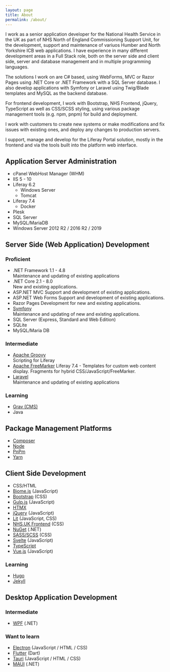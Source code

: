 ```yaml
---
layout: page
title: About
permalink: /about/
---
```

I work as a senior application developer for the National Health Service in the UK as part of NHS North of England Commissioning Support Unit, for the development, support and maintenance of variuos Humber and North Yorkshire ICB web applications. I have experience in many different development areas in a Full Stack role, both on the server side and client side, server and database management and in multiple programming languages.

The solutions I work on are C# based, using WebForms, MVC or Razor Pages using .NET Core or .NET Framework with a SQL Server database. I also develop applications with Symfony or Laravel using Twig/Blade templates and MySQL as the backend database.

For frontend development, I work with Bootstrap, NHS Frontend, jQuery, TypeScript as well as CSS/SCSS styling, using various package management tools (e.g. npm, pnpm) for build and deployment.

I work with customers to create new systems or make modifications and fix issues with existing ones, and deploy any changes to production servers.

I support, manage and develop for the Liferay Portal solution, mostly in the frontend and via the tools built into the platform web interface.

## Application Server Administration

- cPanel WebHost Manager (WHM)
- IIS 5 - 10
- Liferay 6.2
  - Windows Server
  - Tomcat
- Liferay 7.4
  - Docker
- Plesk
- SQL Server
- MySQL/MariaDB
- Windows Server 2012 R2 / 2016 R2 / 2019

## Server Side (Web Application) Development

### Proficient

- .NET Framework 1.1 - 4.8  
  Maintenance and updating of existing applications
- .NET Core 2.1 - 8.0  
  New and existing applications.
- ASP.NET MVC
  Support and development of existing applications.
- ASP.NET Web Forms
  Support and development of existing applications.
- Razor Pages
  Development for new and existing applications.
- [Symfony](https://symfony.com/)  
  Maintenance and updating of new and existing applications.
- SQL Server (Express, Standard and Web Edition)
- SQLite
- MySQL/Maria DB
  

### Intermediate

- [Apache Groovy](https://groovy-lang.org/)  
  Scripting for Liferay
- [Apache FreeMarker](https://freemarker.apache.org/)
  Liferay 7.4 - Templates for custom web content display. Fragments for hybrid CSS/JavaScript/FreeMarker.
- [Laravel](https://laravel.com/)  
  Maintenance and updating of existing applications

### Learning

- [Grav (CMS)](https://getgrav.org/)
- Java

## Package Management Platforms

- [Composer](https://getcomposer.org/)
- [Node](https://nodejs.org/)
- [PnPm](https://pnpm.io/)
- [Yarn](https://yarnpkg.com/)

## Client Side Development

- CSS/HTML
- [Biome.js](https://biomejs.dev/) (JavaScript)
- [Bootstrap](https://getbootstrap.com) (CSS)
- [Gulp.js](https://gulpjs.com/) (JavaScript)
- [HTMX](https://htmx.org/)
- [jQuery](https://jquery.com/) (JavaScript)
- [Lit](https://lit.dev/) (JavaScript, CSS)
- [NHS.UK Frontend](https://nhsuk.github.io/nhsuk-frontend/) (CSS)
- [NuGet](https://www.nuget.org/) (.NET)
- [SASS/SCSS](https://sass-lang.com) (CSS)
- [Svelte](https://svelte.dev/) (JavaScript)
- [TypeScript](https://www.typescriptlang.org/)
- [Vue.js](https://vuejs.org/) (JavaScript)

### Learning

- [Hugo](https://gohugo.io/)
- [Jekyll](https://jekyllrb.com/)

## Desktop Application Development

### Intermediate

- [WPF](https://github.com/dotnet/wpf) (.NET)

### Want to learn

- [Electron](https://www.electronjs.org/) (JavaScript / HTML / CSS)
- [Flutter](https://flutter.dev/) (Dart)
- [Tauri](https://tauri.app/) (JavaScript / HTML / CSS)
- [MAUI](https://dotnet.microsoft.com/en-us/apps/maui) (.NET)
